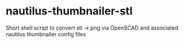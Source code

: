 # nautilus-thumbnailer-stl
Short shell script to convert stl → png via OpenSCAD and associated nautilus thumbnailer config files 
